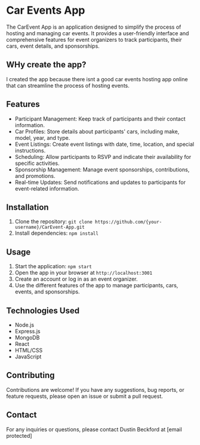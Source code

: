 # Car Events App

The CarEvent App is an application designed to simplify the process of hosting and managing car events. 
It provides a user-friendly interface and comprehensive features for event organizers to track participants, 
their cars, event details, and sponsorships.

## WHy create the app?
I created the app because there isnt a good car events hosting app online that can streamline the process of hosting events.

## Features

- Participant Management: Keep track of participants and their contact information.
- Car Profiles: Store details about participants' cars, including make, model, year, and type.
- Event Listings: Create event listings with date, time, location, and special instructions.
- Scheduling: Allow participants to RSVP and indicate their availability for specific activities.
- Sponsorship Management: Manage event sponsorships, contributions, and promotions.
- Real-time Updates: Send notifications and updates to participants for event-related information.

## Installation

1. Clone the repository: `git clone https://github.com/{your-username}/CarEvent-App.git`
2. Install dependencies: `npm install`

## Usage

1. Start the application: `npm start`
2. Open the app in your browser at `http://localhost:3001`
3. Create an account or log in as an event organizer.
4. Use the different features of the app to manage participants, cars, events, and sponsorships.

## Technologies Used

- Node.js
- Express.js
- MongoDB
- React
- HTML/CSS
- JavaScript

## Contributing

Contributions are welcome! If you have any suggestions, bug reports, or feature requests, please open an issue or submit a pull request.

## Contact

For any inquiries or questions, please contact Dustin Beckford at [email protected]


